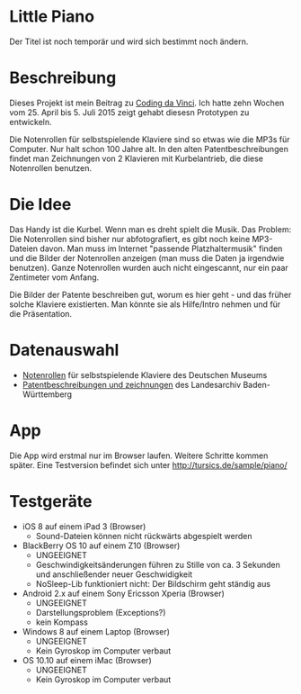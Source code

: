 # Little Piano

Der Titel ist noch temporär und wird sich bestimmt noch ändern.

# Beschreibung

Dieses Projekt ist mein Beitrag zu [Coding da Vinci](http://codingdavinci.de/). Ich hatte zehn Wochen vom 25. April bis 5. Juli 2015 zeigt gehabt diesesn Prototypen zu entwickeln.

Die Notenrollen für selbstspielende Klaviere sind so etwas wie die MP3s für Computer. Nur halt schon 100 Jahre alt. In den alten Patentbeschreibungen findet man Zeichnungen von 2 Klavieren mit Kurbelantrieb, die diese Notenrollen benutzen.

# Die Idee

Das Handy ist die Kurbel. Wenn man es dreht spielt die Musik. Das Problem: Die Notenrollen sind bisher nur abfotografiert, es gibt noch keine MP3-Dateien davon. Man muss im Internet "passende Platzhaltermusik" finden und die Bilder der Notenrollen anzeigen (man muss die Daten ja irgendwie benutzen). Ganze Notenrollen wurden auch nicht eingescannt, nur ein paar Zentimeter vom Anfang.

Die Bilder der Patente beschreiben gut, worum es hier geht - und das früher solche Klaviere existierten. Man könnte sie als Hilfe/Intro nehmen und für die Präsentation.

# Datenauswahl

* [Notenrollen](http://codingdavinci.de/daten/#deutsches-museum) für selbstspielende Klaviere des Deutschen Museums
* [Patentbeschreibungen und ­zeichnungen](http://codingdavinci.de/daten/#landesarchiv-baden-w%C3%BCrttemberg) des Landesarchiv Baden-Württemberg

# App

Die App wird erstmal nur im Browser laufen. Weitere Schritte kommen später. Eine Testversion befindet sich unter http://tursics.de/sample/piano/

# Testgeräte

* iOS 8 auf einem iPad 3 (Browser)
  * Sound-Dateien können nicht rückwärts abgespielt werden
* BlackBerry OS 10 auf einem Z10 (Browser)
  * UNGEEIGNET
  * Geschwindigkeitsänderungen führen zu Stille von ca. 3 Sekunden und anschließender neuer Geschwidigkeit
  * NoSleep-Lib funktioniert nicht: Der Bildschirm geht ständig aus
* Android 2.x auf einem Sony Ericsson Xperia (Browser)
  * UNGEEIGNET
  * Darstellungsproblem (Exceptions?)
  * kein Kompass
* Windows 8 auf einem Laptop (Browser)
  * UNGEEIGNET
  * Kein Gyroskop im Computer verbaut
* OS 10.10 auf einem iMac (Browser)
  * UNGEEIGNET
  * Kein Gyroskop im Computer verbaut
